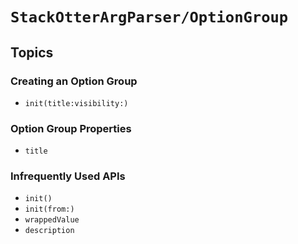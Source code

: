 # ``StackOtterArgParser/OptionGroup``

## Topics

### Creating an Option Group

- ``init(title:visibility:)``

### Option Group Properties

- ``title``

### Infrequently Used APIs

- ``init()``
- ``init(from:)``
- ``wrappedValue``
- ``description``


